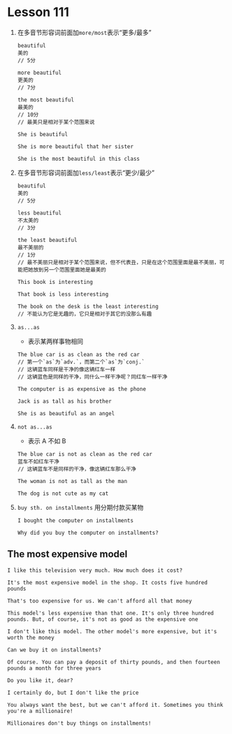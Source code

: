 # Lesson 111

1. 在多音节形容词前面加`more/most`表示“更多/最多”

   ```
   beautiful
   美的
   // 5分

   more beautiful
   更美的
   // 7分

   the most beautiful
   最美的
   // 10分
   // 最美只是相对于某个范围来说
   ```

   ```
   She is beautiful

   She is more beautiful that her sister

   She is the most beautiful in this class
   ```

2. 在多音节形容词前面加`less/least`表示“更少/最少”

   ```
   beautiful
   美的
   // 5分

   less beautiful
   不太美的
   // 3分

   the least beautiful
   最不美丽的
   // 1分
   // 最不美丽只是相对于某个范围来说，但不代表丑，只是在这个范围里面是最不美丽，可能把她放到另一个范围里面她是最美的
   ```

   ```
   This book is interesting

   That book is less interesting

   The book on the desk is the least interesting
   // 不能认为它是无趣的，它只是相对于其它的没那么有趣
   ```

3. `as...as`

   - 表示某两样事物相同

   ```
   The blue car is as clean as the red car
   // 第一个`as`为`adv.`，而第二个`as`为`conj.`
   // 这辆蓝车同样是干净的像这辆红车一样
   // 这辆蓝色是同样的干净，同什么一样干净呢？同红车一样干净

   The computer is as expensive as the phone

   Jack is as tall as his brother

   She is as beautiful as an angel
   ```

4. `not as...as`

   - 表示 A 不如 B

   ```
   The blue car is not as clean as the red car
   蓝车不如红车干净
   // 这辆蓝车不是同样的干净，像这辆红车那么干净

   The woman is not as tall as the man

   The dog is not cute as my cat
   ```

5. `buy sth. on installments` 用分期付款买某物

   ```
   I bought the computer on installments

   Why did you buy the computer on installments?
   ```

## The most expensive model

```
I like this television very much. How much does it cost?

It's the most expensive model in the shop. It costs five hundred pounds

That's too expensive for us. We can't afford all that money

This model's less expensive than that one. It's only three hundred pounds. But, of course, it's not as good as the expensive one

I don't like this model. The other model's more expensive, but it's worth the money

Can we buy it on installments?

Of course. You can pay a deposit of thirty pounds, and then fourteen pounds a month for three years

Do you like it, dear?

I certainly do, but I don't like the price

You always want the best, but we can't afford it. Sometimes you think you're a millionaire!

Millionaires don't buy things on installments!
```
